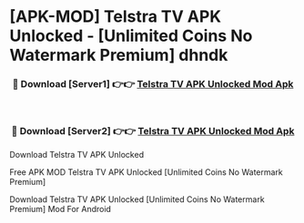 # [APK-MOD] Telstra TV APK Unlocked - [Unlimited Coins No Watermark Premium] dhndk



<div align="center">
<h3>🔴 Download [Server1] 👉👉 <a href="https://momento.my/?title=Telstra_TV_APK_Unlocked">Telstra TV APK Unlocked Mod Apk</a></h3><br>

<h3>🔴 Download [Server2] 👉👉 <a href="https://momento.my/?title=Telstra_TV_APK_Unlocked">Telstra TV APK Unlocked Mod Apk</a></h3>
</div>



Download Telstra TV APK Unlocked 

Free APK MOD Telstra TV APK Unlocked [Unlimited Coins No Watermark Premium]

Download Telstra TV APK Unlocked [Unlimited Coins No Watermark Premium] Mod For Android
